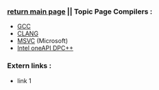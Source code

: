### [return main page](#) || Topic Page Compilers :
* [GCC](#) 
* [CLANG](#)
* [MSVC](#) (Microsoft)
* [Intel oneAPI DPC++](#)

### Extern links :
* link 1
